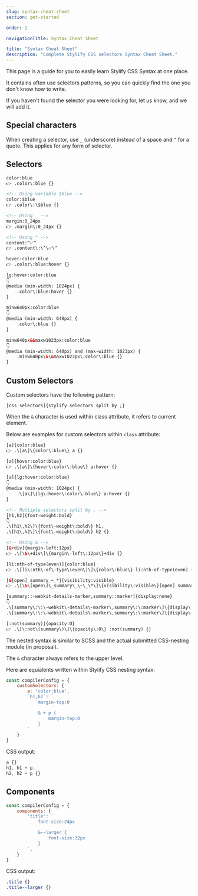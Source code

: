 ```yaml
---
slug: syntax-cheat-sheet
section: get-started

order: 2

navigationTitle: Syntax Cheat Sheet

title: "Syntax Cheat Sheet"
description: "Complete Stylify CSS selectors Syntax Cheat Sheet."
---
```


This page is a guide for you to easily learn Stylify CSS Syntax at one place.

It contains often use selectors patterns, so you can quickly find the one you don't know how to write.

<note>
If you haven't found the selector you were looking for, let us know, and we will add it.
</note>

## Special characters
When creating a selector, use `_` (underscore) instead of a space and `^` for a quote.
This applies for any form of selector.

## Selectors

```html
color:blue
👉 .color\:blue {}

<!-- Using variable $blue -->
color:$blue
👉 .color\:\$blue {}

<!-- Using _ -->
margin:0_24px
👉 .margin\:0_24px {}

<!-- Using ^ -->
content:^✅^
👉 .content\:\^\✅\^

hover:color:blue
👉 .color\:blue:hover {}

lg:hover:color:blue
👇
@media (min-width: 1024px) {
	.color\:blue:hover {}
}

minw640px:color:blue
👇
@media (min-width: 640px) {
	.color\:blue {}
}

minw640px&&maxw1023px:color:blue
👇
@media (min-width: 640px) and (max-width: 1023px) {
	.minw640px\&\&maxw1023px\:color\:blue {}
}
```

## Custom Selectors

Custom selectors have the following pattern:
```
[css selectors]{stylify selectors split by ;}
```

When the `&` character is used within class attribute, it refers to current element.

Below are examples for custom selectors within `class` attribute:
```html
[a]{color:blue}
👉 .\[a\]\{color\:blue\} a {}

[a]{hover:color:blue}
👉 .\[a\]\{hover\:color\:blue\} a:hover {}

[a]{lg:hover:color:blue}
👇
@media (min-width: 1024px) {
	.\[a\]\{lg\:hover\:color\:blue\} a:hover {}
}

<!-- Multiple selectors split by , -->
[h1,h2]{font-weight:bold}
👇
.\[h1\,h2\]\{font\-weight\:bold\} h1,
.\[h1\,h2\]\{font\-weight\:bold\} h2 {}

<!-- Using & -->
[&+div]{margin-left:12px}
👉 .\[\&\+div\]\{margin\-left\:12px\}+div {}

[li:nth-of-type(even)]{color:blue}
👉 .\[li\:nth\-of\-type\(even\)\]\{color\:blue\} li:nth-of-type(even) {}

[&[open]_summary_~_*]{visibility:visible}
👉 .\[\&\[open\]\_summary\_\~\_\*\]\{visibility\:visible\}[open] summary ~ * {}

[summary::-webkit-details-marker,summary::marker]{display:none}
👇
.\[summary\:\:\-webkit\-details\-marker\,summary\:\:marker\]\{display\:none\} summary::-webkit-details-marker,
.\[summary\:\:\-webkit\-details\-marker\,summary\:\:marker\]\{display\:none\} summary::marker {}

[:not(summary)]{opacity:O}
👉 .\[\:not\(summary\)\]\{opacity\:O\} :not(summary) {}
```

The nested syntax is similar to SCSS and the actual submitted CSS-nesting module (in proposal).

The `&` character always refers to the upper level.

Here are equialents written within Stylify CSS nesting syntax:
```js
const compilerConfig = {
	customSelectors: {
		a: 'color:blue',
		`h1,h2`: `
			margin-top:0

			& + p {
				margin-top:0
			}
		`
	}
}
```

CSS output:
```css
a {}
h1, h1 + p,
h2, h2 + p {}
```


## Components

```js
const compilerConfig = {
	components: {
		'title': `
			font-size:24px

			&--larger {
				font-size:32px
			}
		`,
	}
}
```

CSS output:
```css
.title {}
.title--larger {}
```
